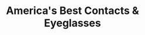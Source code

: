 ---
title: "America's Best Contacts & Eyeglasses"
url: /plano/americas-best-contacts-and-eyeglasses/
shop: optician
---